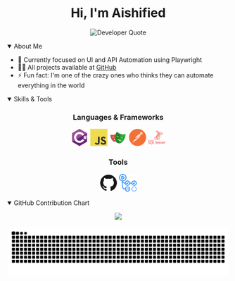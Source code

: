 <!--## Hi there 👋-->

<!--
**aish0629/aish0629** is a ✨ _special_ ✨ repository because its `README.md` (this file) appears on your GitHub profile.

Here are some ideas to get you started:

- 🔭 I’m currently working on ...
- 🌱 I’m currently learning ...
- 👯 I’m looking to collaborate on ...
- 🤔 I’m looking for help with ...
- 💬 Ask me about ...
- 📫 How to reach me: ...
- 😄 Pronouns: ...
- ⚡ Fun fact: ...
-->
<h1 align="center">Hi, I'm Aishified</h1>

<p align="center">
<img src="https://readme-typing-svg.demolab.com?font=Fira+Code&duration=3000&pause=2000&color=C2FFC7&center=true&vCenter=true&random=false&width=800&lines=If+debugging+is+the+process+of+removing+software+bugs;+then+programming+must+be+the+process+of+putting+them+in.++-+Edsger+W.+Dijkstra" alt="Developer Quote"/>
</p>
</details>
</p>
</details>

<details open>
<summary>About Me</summary>
<ul>
<li>🌱 Currently focused on UI and API Automation using Playwright</li>
<li>👨‍💻 All projects available at <a href="https://github.com/aish0629">GitHub</a></li>
<li>⚡ Fun fact: I'm one of the crazy ones who thinks they can automate everything in the world</li>
</ul>
</details>

<details open>
<summary>Skills & Tools</summary>
<h3 align="center">Languages & Frameworks</h3>
<p align="center">
    <img src="https://raw.githubusercontent.com/devicons/devicon/master/icons/csharp/csharp-original.svg" alt="python" width="40" height="40"/>
    <img src="https://raw.githubusercontent.com/devicons/devicon/master/icons/javascript/javascript-original.svg" alt="javascript" width="40" height="40"/>
    <img src="https://raw.githubusercontent.com/devicons/devicon/master/icons/playwright/playwright-original.svg" alt="html5" width="40" height="40"/>
    <img src="https://raw.githubusercontent.com/devicons/devicon/master/icons/postman/postman-original.svg" alt="postman" width="40" height="40"/>
    <img src="https://raw.githubusercontent.com/devicons/devicon/master/icons/microsoftsqlserver/microsoftsqlserver-plain-wordmark.svg" alt="microsoftsqlserver" width="40" height="40"/>
    
</p>

<h3 align="center">Tools</h3>
<p align="center">
    <img src="https://raw.githubusercontent.com/devicons/devicon/master/icons/github/github-original.svg" alt="github" width="40" height="40"/>
    <img src="https://raw.githubusercontent.com/devicons/devicon/master/icons/githubactions/githubactions-original.svg" alt="githubactions" width="40" height="40"/>
    
</p></details>


<details open>
<summary>GitHub Contribution Chart</summary>
<p align="center">
    <img src="https://github-readme-activity-graph.vercel.app/graph?username=aish0629&theme=github-compact&area=true&hide_border=true&custom_title=Contribution%20Graph&bg_color=000000&color=C2FFC7&line=CB9DF0&point=C2FFC7&area_color=CB9DF0" />
</p>
</details>

<p align="center">
  <img src="https://raw.githubusercontent.com/aish0629/aish0629/output/github-contribution-grid-snake.svg" alt="snake"/>
</p>
</details>


</div>
